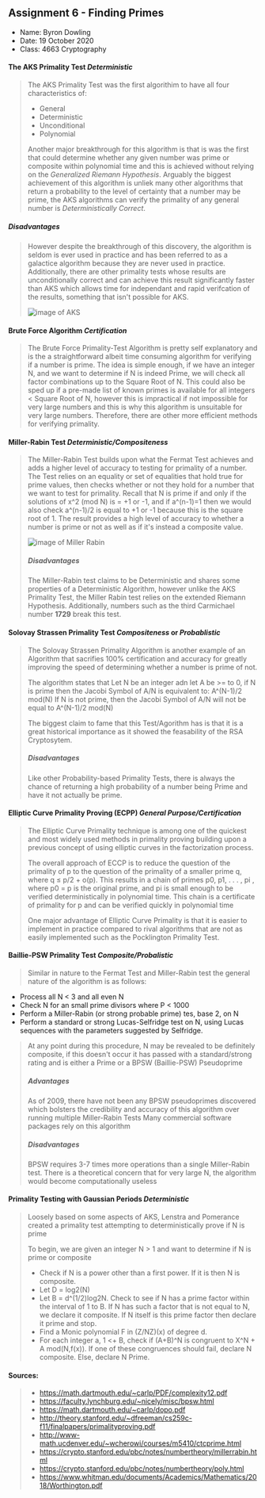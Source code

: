   
## Assignment 6 - Finding Primes

- Name: Byron Dowling
- Date: 19 October 2020
- Class: 4663 Cryptography


#### The AKS Primality Test *Deterministic*
> The AKS Primality Test was the first algorithim to have all four characteristics of:
> - General
> - Deterministic
> - Unconditional
> - Polynomial
>
> Another major breakthrough for this algorithm is that is was the first that could determine whether any given number was prime or composite within polynomial time 
> and this is achieved without relying on the *Generalized Riemann Hypothesis*. Arguably the biggest achievement of this algorithm is unliek many other algorithms that
> return a probability to the level of certainty that a number may be prime, the AKS algorithms can verify the primality of any general number is *Deterministically Correct*.
##### Disadvantages
> However despite the breakthrough of this discovery, the algorithm is seldom is ever used in practice and has been referred to as a galactice algorithm because they are never
> used in practice. Additionally, there are other primality tests whose results are unconditionally correct and can achieve this result significantly faster than AKS which 
> allows time for independant and rapid verifcation of the results, something that isn't possible for AKS.
>
> ![image of AKS](https://slideplayer.com/slide/236065/1/images/3/Original+AKS+Algorithm+August+6%2C+2002+version%3A.jpg)
>

#### Brute Force Algorithm *Certification*
> The Brute Force Primality-Test Algorithm is pretty self explanatory and is the a straightforward albeit time consuming algorithm for verifying if a number is prime.
> The idea is simple enough, if we have an integer N, and we want to determine if N is indeed Prime, we will check all factor combinations up to the Square Root of N.
> This could also be sped up if a pre-made list of known primes is available for all integers < Square Root of N, however this is impractical if not impossible for 
> very large numbers and this is why this algorithm is unsuitable for very large numbers. Therefore, there are other more efficient methods for verifying primality.

#### Miller-Rabin Test *Deterministic/Compositeness*
> The Miller-Rabin Test builds upon what the Fermat Test achieves and adds a higher level of accuracy to testing for primality of a number.
> The Test relies on an equality or set of equalities that hold true for prime values, then checks whether or not they hold for a number that we want to test for primality.
> Recall that N is prime if and only if the solutions of x^2 (mod N) is = +1 or -1, and if a^(n-1)=1 then we would also check a^(n-1)/2 is equal to +1 or -1 because this
> is the square root of 1. The result provides a high level of accuracy to whether a number is prime or not as well as if it's instead a composite value.
>
> ![image of Miller Rabin](https://slideplayer.com/slide/4358163/14/images/5/Miller-Rabin+Test+What+are+we+doing+b0+%3D+am+%28mod+n%29+b1+%3D+a2m+%28mod+n%29.jpg)
>
>##### Disadvantages
> The Miller-Rabin test claims to be Deterministic and shares some properties of a Deterministic Algorithm, however unlike the AKS Primality Test, the Miller Rabin test relies 
> on the extended Riemann Hypothesis.
> Additionally, numbers such as the third Carmichael number **1729** break this test.


#### Solovay Strassen Primality Test *Compositeness* or *Probablistic*
> The Solovay Strassen Primality Algorithm is another example of an Algorithm that sacrifies 100% certification and accuracy for greatly improving the speed of determining
> whether a number is prime of not. 
>
> The algorithm states that Let N be an integer adn let A be >= to 0, if N is prime then the Jacobi Symbol of A/N is equivalent to: A^(N-1)/2 mod(N)
> If N is not prime, then the Jacobi Symbol of A/N will not be equal to A^(N-1)/2 mod(N)
>
> The biggest claim to fame that this Test/Agorithm has is that it is a great historical importance as it showed the feasability of the RSA Cryptosytem.
> ##### Disadvantages
> Like other Probability-based Primality Tests, there is always the chance of returning a high probability of a number being Prime and have it not actually be prime.


#### Elliptic Curve Primality Proving (ECPP) *General Purpose/Certification*
> The Elliptic Curve Primality technique is among one of the quickest and most widely used methods in primality proving building upon a previous concept of using elliptic
> curves in the factorization process.
>
> The overall approach of ECCP is to reduce the question of the primality of p to the question of the primality of a smaller prime q, where q ≤ p/2 + o(p). 
> This results in a chain of primes p0, p1, . . . , pi , where p0 = p is the original prime, and pi is small enough to be verified deterministically in polynomial time. 
> This chain is a certificate of primality for p and can be verified quickly in polynomial time
> 
> One major advantage of Elliptic Curve Primality is that it is easier to implement in practice compared to rival algorithms that are not as easily implemented such as
> the Pocklington Primality Test.

#### Baillie-PSW Primality Test *Composite/Probalistic*
> Similar in nature to the Fermat Test and Miller-Rabin test the general nature of the algorithm is as follows:
- Process all N < 3 and all even N
- Check N for an small prime divisors where P < 1000
- Perform a Miller-Rabin (or strong probable prime) tes, base 2, on N
- Perform a standard or strong Lucas-Selfridge test on N, using Lucas sequences with the parameters suggested by Selfridge.
>
> At any point during this procedure, N may be revealed to be definitely composite, if this doesn't occur it has passed with a standard/strong rating and is either a
> Prime or a BPSW (Baillie-PSW) Pseudoprime
>
>##### Advantages
> As of 2009, there have not been any BPSW pseudoprimes discovered which bolsters the credibility and accuracy of this algorithm over running multiple Miller-Rabin Tests
> Many commercial software packages rely on this algorithm
>
>##### Disadvantages
> BPSW requires 3-7 times more operations than a single Miller-Rabin test.
> There is a theoretical concern that for very large N, the algorithm would become computationally useless


#### Primality Testing with Gaussian Periods *Deterministic*
> Loosely based on some aspects of AKS, Lenstra and Pomerance created a primality test attempting to deterministically prove if N is prime
>
> To begin, we are given an integer N > 1 and want to determine if N is prime or composite
> - Check if N is a power other than a first power. If it is then N is composite.
> - Let D = log2(N)
> - Let B = d^(1/2)log2N. Check to see if N has a prime factor within the interval of 1 to B. If N has such a factor that is not equal to N, we declare it composite.
>   If N itself is this prime factor then declare it prime and stop.
> - Find a Monic polynomial F in (Z/NZ)(x) of degree d.
> - For each integer a, 1 <+ B, check if (A+B)^N is congruent to X^N + A mod(N,f(x)). If one of these congruences should fail, declare N composite. Else, declare N Prime.
>

#### Sources:
> - https://math.dartmouth.edu/~carlp/PDF/complexity12.pdf
> - https://faculty.lynchburg.edu/~nicely/misc/bpsw.html
> - https://math.dartmouth.edu/~carlp/dopo.pdf
> - http://theory.stanford.edu/~dfreeman/cs259c-f11/finalpapers/primalityproving.pdf
> - http://www-math.ucdenver.edu/~wcherowi/courses/m5410/ctcprime.html
> - https://crypto.stanford.edu/pbc/notes/numbertheory/millerrabin.html
> - https://crypto.stanford.edu/pbc/notes/numbertheory/poly.html
> - https://www.whitman.edu/documents/Academics/Mathematics/2018/Worthington.pdf

